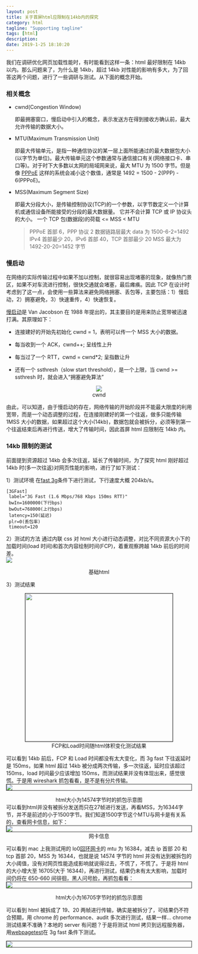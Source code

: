 ```yaml
---
layout: post
title: 关于首屏html应限制在14kb内的探究
category: html
tagline: "Supporting tagline"
tags: [html]
description:
date: 2019-1-25 18:10:20
---
```


我们在调研优化网页加载性能时，有时能看到这样一条：html 最好限制在 14kb 以内。那么问题来了，为什么是 14kb，超过 14kb 对性能的影响有多大，为了回答这两个问题，进行了一些调研与测试。从下面的概念开始。

### 相关概念

- cwnd(Congestion Window)

  即最拥塞窗口，慢启动中引入的概念，表示发送方在得到接收方确认前，最大允许传输的数据大小。

- MTU(Maximum Transmission Unit)

  即最大传输单元，是指一种通信协议的某一层上面所能通过的最大数据包大小(以字节为单位)。最大传输单元这个参数通常与通信接口有关(网络接口卡、串口等)。对于时下大多数以太网的局域网来说，最大 MTU 为 1500 字节。但是像 [PPPoE](https://zh.wikipedia.org/wiki/PPPoE) 这样的系统会减小这个数值，通常是 1492 = 1500 - 2(PPP) - 6(PPPoE)。

- MSS(Maximum Segment Size)

  即最大分段大小，是传输控制协议(TCP)的一个参数，以字节数定义一个计算机或通信设备所能接受的分段的最大数据量。 它并不会计算 TCP 或 IP 协议头的大小。
  一个 TCP 包(数据段)的荷载 <= MSS < MTU

  > PPPoE 首部 6，PPP 协议 2
  > 数据链路层最大 data 为 1500-6-2=1492
  > IPv4 首部最少 20，IPv6 首部 40，TCP 首部最少 20
  > MSS 最大为 1492-20-20=1452 字节

### 慢启动

在网络的实际传输过程中如果不加以控制，就很容易出现堵塞的现象，就像热门景区，如果不对车流进行控制，很快交通就会堵塞，最后瘫痪。因此 TCP 在设计时考虑到了这一点，会使用一些算法来避免网络拥塞、丢包等，主要包括：1）慢启动，2）拥塞避免，3）快速重传，4）快速恢复。

[慢启动](https://hpbn.co/building-blocks-of-tcp/#slow-start)是 Van Jacobson 在 1988 年提出的，其主要目的是用来防止宽带被迅速打满。其原理如下：

- 连接建好的开始先初始化 cwnd = 1，表明可以传一个 MSS 大小的数据。

- 每当收到一个 ACK，cwnd++; 呈线性上升

- 每当过了一个 RTT，cwnd = cwnd\*2; 呈指数让升

- 还有一个 ssthresh（slow start threshold），是一个上限，当 cwnd >= ssthresh 时，就会进入“拥塞避免算法”

 <center><img src="https://i.imgur.com/a7RnY4k.png" /></center>
 <center>cwnd</center>

由此，可以知道，由于慢启动的存在，网络传输的开始阶段并不能最大限度的利用宽带，而是一个动态调整的过程，在连接刚建好的第一个往返，做多只能传输 1MSS 大小的数据，如果超过这个大小(14kb)，数据包就会被拆分，必须等到第一个往返结束后再进行传送，增大了传输时间，因此首屏 html 应限制在 14kb 内。

### 14kb 限制的测试

前面提到资源超过 14kb 会多次往返，延长了传输时间，为了探究 html 刚好超过 14kb 时(多一次往返)对网页性能的影响，进行了如下测试：

1）测试环境
在[fast 3g](https://github.com/WPO-Foundation/webpagetest/blob/master/www/settings/connectivity.ini.sample)条件下进行测试，下行速度大概 204kb/s。

```
[3GFast]
 label="3G Fast (1.6 Mbps/768 Kbps 150ms RTT)"
 bwIn=1600000(下行bps)
 bwOut=768000(上行bps)
 latency=150(延迟)
 plr=0(丢包率)
 timeout=120
```

2）测试的方法
通过内联 css 对 html 大小进行动态调整，对比不同资源大小下的加载时间(load 时间)和首次内容绘制时间(FCP)，着重观察跨越 14kb 前后的时间差。
<img style="display:block; margin: auto;border: 1px solid；width:400px" src="https://i.imgur.com/xYznLy0.png" />

  <center>基础html</center>

3）测试结果

  <img style="display:block; margin: auto;border: 1px solid;width:400px" src="https://i.imgur.com/UktpBBq.png" />
  <center>FCP和Load时间随html体积变化测试结果</center>

可以看到 14kb 前后，FCP 和 Load 时间都没有太大变化，而 3g fast 下往返延时是 150ms，如果 html 超过 14kb 被分成两次传输，多一次往返，延时应该超过 150ms，load 时间最少应该增加 150ms，而测试结果并没有体现出来，感觉很慌。于是用 wireshark 抓包看看，是不是有分片传输。
<img style="display:block; margin: auto;border: 1px solid;" src="https://i.imgur.com/877Dazy.png" />

<center>html大小为14574字节时的抓包示意图</center>
可以看到html并没有被拆分发送而只在27帧进行发送，再看MSS，为16344字节，并不是前述的小于1500字节。我们知道1500字节这个MTU与网卡是有关系的，查看网卡信息，如下：
<img style="display:block; margin: auto;border: 1px solid;" src="https://i.imgur.com/msospq0.png" />
<center>网卡信息</center>

可以看到 mac 上我测试用的 lo0[回环网卡](https://zh.wikipedia.org/wiki/%E5%9B%9E%E7%8E%AF)的 mtu 为 16384，减去 ip 首部 20 和 tcp 首部 20，MSS 为 16344，也就是说 14574 字节的 html 并没有达到被拆包的大小阈值，没有对网页性能造成影响就说得过去，不慌了，不慌了。于是将 html 的大小增大至 16705(大于 16344)，再进行测试，结果仍未有太大影响，加载时间仍将在 650-660 间徘徊，黑人问号脸，再抓包看看：
<img style="display:block; margin: auto;border: 1px solid;" src="https://i.imgur.com/McR3iJb.png" />

<center>html大小为16705字节时的抓包示意图</center>

可以看到 html 被拆成了 19、20 两帧进行传输，确实是被拆分了，可结果仍不符合预期，用 chrome 的 performance、audit 多次进行测试，结果一样...
chrome 测试结果不准确？本地的 server 有问题？于是将测试 html 拷贝到远程服务器，用[webpagetest](https://www.webpagetest.org/)在 3g fast 条件下测试。

<img style="display:block; margin: auto;border: 1px solid;" src="https://i.imgur.com/JSYU73d.png" />
